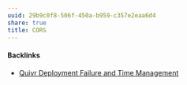 ```yaml
---
uuid: 29b9c0f8-506f-450a-b959-c357e2eaa6d4
share: true
title: CORS
---
```

#### Backlinks

* [Quivr Deployment Failure and Time Management](/5f67da46-7c9e-493e-bd9d-7a95797638c1)